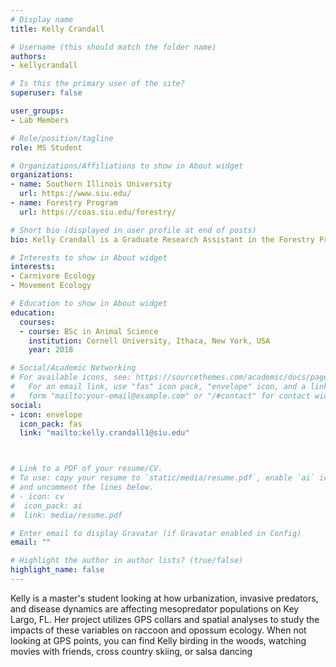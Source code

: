 ```yaml
---
# Display name
title: Kelly Crandall

# Username (this should match the folder name)
authors:
- kellycrandall

# Is this the primary user of the site?
superuser: false

user_groups: 
- Lab Members

# Role/position/tagline
role: MS Student

# Organizations/Affiliations to show in About widget
organizations:
- name: Southern Illinois University
  url: https://www.siu.edu/
- name: Forestry Program
  url: https://coas.siu.edu/forestry/ 

# Short bio (displayed in user profile at end of posts)
bio: Kelly Crandall is a Graduate Research Assistant in the Forestry Program at Southern Illinois University.

# Interests to show in About widget
interests:
- Carnivore Ecology
- Movement Ecology

# Education to show in About widget
education:
  courses:
  - course: BSc in Animal Science
    institution: Cornell University, Ithaca, New York, USA
    year: 2018

# Social/Academic Networking
# For available icons, see: https://sourcethemes.com/academic/docs/page-builder/#icons
#   For an email link, use "fas" icon pack, "envelope" icon, and a link in the
#   form "mailto:your-email@example.com" or "/#contact" for contact widget.
social:
- icon: envelope
  icon_pack: fas
  link: "mailto:kelly.crandall1@siu.edu"



# Link to a PDF of your resume/CV.
# To use: copy your resume to `static/media/resume.pdf`, enable `ai` icons in `params.toml`, 
# and uncomment the lines below.
# - icon: cv
#  icon_pack: ai
#  link: media/resume.pdf

# Enter email to display Gravatar (if Gravatar enabled in Config)
email: ""

# Highlight the author in author lists? (true/false)
highlight_name: false
---
```


Kelly is a master's student looking at how urbanization, invasive predators, and disease dynamics are affecting mesopredator populations on Key Largo, FL. Her project utilizes GPS collars and spatial analyses to study the impacts of these variables on raccoon and opossum ecology. When not looking at GPS points, you can find Kelly birding in the woods, watching movies with friends, cross country skiing, or salsa dancing




